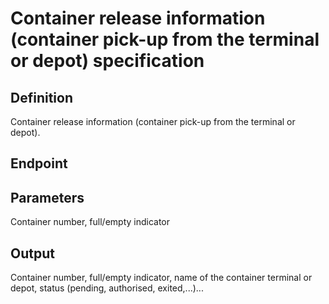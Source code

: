 # Container release information (container pick-up from the terminal or depot) specification

## Definition
Container release information (container pick-up from the terminal or depot).
## Endpoint
## Parameters
Container number, full/empty indicator
## Output 
Container number, full/empty indicator, name of the container terminal or depot, status (pending, authorised, exited,...)...
  